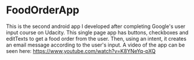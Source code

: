 # FoodOrderApp
This is the second android app I developed after completing Google's user input course on Udacity. This single page app has buttons, checkboxes and editTexts to get a food order from the user. Then, using an intent, it creates an email message according to the user's input.
A video of the app can be seen here: https://www.youtube.com/watch?v=K8YNeYq-pXQ
